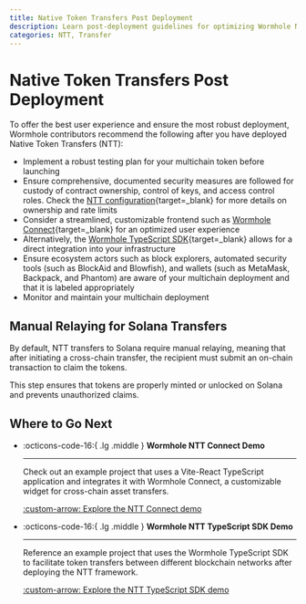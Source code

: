 ```yaml
---
title: Native Token Transfers Post Deployment
description: Learn post-deployment guidelines for optimizing Wormhole NTT, which include testing, security, frontend integration, ecosystem coordination, and monitoring.
categories: NTT, Transfer
---
```


# Native Token Transfers Post Deployment

To offer the best user experience and ensure the most robust deployment, Wormhole contributors recommend the following after you have deployed Native Token Transfers (NTT):

- Implement a robust testing plan for your multichain token before launching
- Ensure comprehensive, documented security measures are followed for custody of contract ownership, control of keys, and access control roles. Check the [NTT configuration](/docs/build/transfers/native-token-transfers/configuration/){target=\_blank} for more details on ownership and rate limits
- Consider a streamlined, customizable frontend such as [Wormhole Connect](/docs/build/transfers/connect/){target=\_blank} for an optimized user experience
- Alternatively, the [Wormhole TypeScript SDK](/docs/build/toolkit/typescript-sdk/){target=\_blank} allows for a direct integration into your infrastructure
- Ensure ecosystem actors such as block explorers, automated security tools (such as BlockAid and Blowfish), and wallets (such as MetaMask, Backpack, and Phantom) are aware of your multichain deployment and that it is labeled appropriately
- Monitor and maintain your multichain deployment

## Manual Relaying for Solana Transfers  

By default, NTT transfers to Solana require manual relaying, meaning that after initiating a cross-chain transfer, the recipient must submit an on-chain transaction to claim the tokens.

This step ensures that tokens are properly minted or unlocked on Solana and prevents unauthorized claims.

## Where to Go Next

<div class="grid cards" markdown>

-   :octicons-code-16:{ .lg .middle } **Wormhole NTT Connect Demo**

    ---

    Check out an example project that uses a Vite-React TypeScript application and integrates it with Wormhole Connect, a customizable widget for cross-chain asset transfers.

    [:custom-arrow: Explore the NTT Connect demo](https://github.com/wormhole-foundation/demo-ntt-connect)

-   :octicons-code-16:{ .lg .middle } **Wormhole NTT TypeScript SDK Demo**

    ---

    Reference an example project that uses the Wormhole TypeScript SDK to facilitate token transfers between different blockchain networks after deploying the NTT framework.

    [:custom-arrow: Explore the NTT TypeScript SDK demo](https://github.com/wormhole-foundation/demo-ntt-ts-sdk)

</div>
